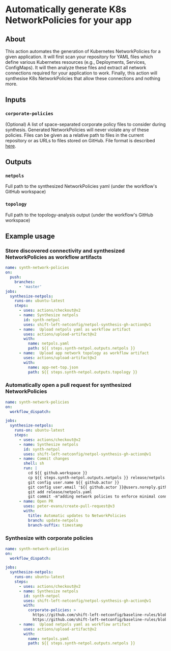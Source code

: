 # Automatically generate K8s NetworkPolicies for your app

## About
This action automates the generation of Kubernetes NetworkPolicies for a given application. It will first scan your repository for YAML files which define various Kubernetes resources (e.g., Deployments, Services, ConfigMaps). It will then analyze these files and extract all network connections required for your application to work. Finally, this action will synthesise K8s NetworkPolicies that allow these connections and nothing more.

## Inputs
### `corporate-policies`
(Optional) A list of space-separated corporate policy files to consider during synthesis. Generated NetworkPolicies will never violate any of these policies. Files can be given as a relative path to files in the current repository or as URLs to files stored on GitHub. File format is described [here](https://github.com/shift-left-netconfig/baseline-rules).

## Outputs
### `netpols`
Full path to the synthesized NetworkPolicies yaml (under the workflow's GitHub workspace)
### `topology`
Full path to the topology-analysis output (under the workflow's GitHub workspace)

## Example usage
### Store discovered connectivity and synthesized NetworkPolicies as workflow artifacts
```yaml
name: synth-network-policies
on:
  push:
    branches:
      - 'master'
jobs:
  synthesize-netpols:
    runs-on: ubuntu-latest
    steps:
      - uses: actions/checkout@v2
      - name: Synthesize netpols
        id: synth-netpol
        uses: shift-left-netconfig/netpol-synthesis-gh-action@v1
      - name:  Upload netpols yaml as workflow artifact
        uses: actions/upload-artifact@v2
        with:
          name: netpols.yaml
          path: ${{ steps.synth-netpol.outputs.netpols }}
      - name:  Upload app network topology as workflow artifact
        uses: actions/upload-artifact@v2
        with:
          name: app-net-top.json
          path: ${{ steps.synth-netpol.outputs.topology }}
```

### Automatically open a pull request for synthesized NetworkPolicies
```yaml
name: synth-network-policies
on:
  workflow_dispatch:

jobs:
  synthesize-netpols:
    runs-on: ubuntu-latest
    steps:
      - uses: actions/checkout@v2
      - name: Synthesize netpols
        id: synth-netpol
        uses: shift-left-netconfig/netpol-synthesis-gh-action@v1
      - name: Commit changes
        shell: sh
        run: |
          cd ${{ github.workspace }}
          cp ${{ steps.synth-netpol.outputs.netpols }} release/netpols.yaml
          git config user.name ${{ github.actor }}
          git config user.email '${{ github.actor }}@users.noreply.github.com'
          git add release/netpols.yaml
          git commit -m"adding network policies to enforce minimal connectivity"
      - name: Open PR
        uses: peter-evans/create-pull-request@v3
        with:
          title: Automatic updates to NetworkPolicies
          branch: update-netpols
          branch-suffix: timestamp
  ```
### Synthesize with corporate policies
```yaml
name: synth-network-policies
on:
  workflow_dispatch:

jobs:
  synthesize-netpols:
    runs-on: ubuntu-latest
    steps:
      - uses: actions/checkout@v2
      - name: Synthesize netpols
        id: synth-netpol
        uses: shift-left-netconfig/netpol-synthesis-gh-action@v1
        with:
          corporate-policies: >
            https://github.com/shift-left-netconfig/baseline-rules/blob/master/examples/ciso_denied_ports.yaml
            https://github.com/shift-left-netconfig/baseline-rules/blob/master/examples/restrict_access_to_payment.yaml
      - name:  Upload netpols yaml as workflow artifact
        uses: actions/upload-artifact@v2
        with:
          name: netpols.yaml
          path: ${{ steps.synth-netpol.outputs.netpols }}
```
